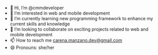 - 👋 Hi, I’m @cmmdeveloper
- 👀 I’m interested in web and mobile development
- 🌱 I’m currently learning new programming framework to enhance my current skills and knowledge
- 💞️  I’m looking to collaborate on exciting projects related to web and mobile development
- 📫 How to reach me carena.manzano.dev@gmail.com
- 😄 Pronouns: she/her

<!---
cmmdeveloper/cmmdeveloper is a ✨ special ✨ repository because its `README.md` (this file) appears on your GitHub profile.
You can click the Preview link to take a look at your changes.
--->
